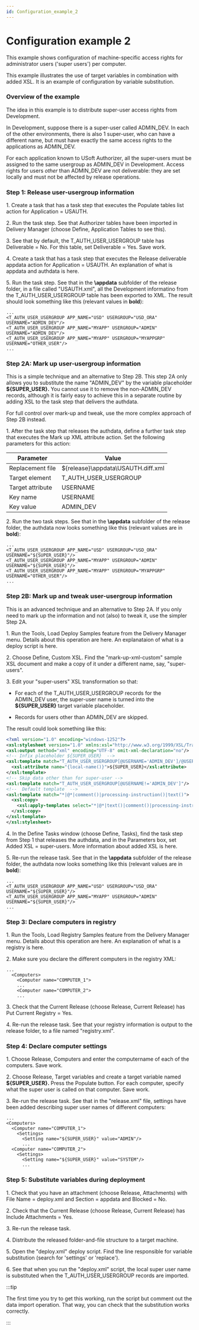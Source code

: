 ```yaml
---
id: Configuration_example_2
---
```


# Configuration example 2

This example shows configuration of machine-specific access rights for administrator users ('super users') per computer.

This example illustrates the use of target variables in combination with added XSL. It is an example of configuration by variable substitution.

### Overview of the example

The idea in this example is to distribute super-user access rights from Development.

In Development, suppose there is a super-user called ADMIN_DEV. In each of the other environments, there is also 1 super-user, who can have a different name, but must have exactly the same access rights to the applications as ADMIN_DEV.

For each application known to USoft Authorizer, all the super-users must be assigned to the same usergroup as ADMIN_DEV in Development. Access rights for users *other* than ADMIN_DEV are not deliverable: they are set locally and must not be affected by release operations.

### Step 1: Release user-usergroup information

1. Create a task that has a task step that executes the Populate tables list action for Application = USAUTH.

2. Run the task step. See that Authorizer tables have been imported in Delivery Manager (choose Define, Application Tables to see this).

3. See that by default, the T_AUTH_USER_USERGROUP table has Deliverable = No. For this table, set Deliverable = Yes. Save work.

4. Create a task that has a task step that executes the Release deliverable appdata action for Application = USAUTH. An explanation of what is appdata and authdata is here.

5. Run the task step. See that in the **\\appdata** subfolder of the release folder, in a file called "USAUTH.xml", all the Development informatino from the T_AUTH_USER_USERGROUP table has been exported to XML. The result should look something like this (relevant values in **bold**): 

```
...
<T_AUTH_USER_USERGROUP APP_NAME="USD" USERGROUP="USD_ORA" USERNAME="ADMIN_DEV"/>
<T_AUTH_USER_USERGROUP APP_NAME="MYAPP" USERGROUP="ADMIN" USERNAME="ADMIN_DEV"/>
<T_AUTH_USER_USERGROUP APP_NAME="MYAPP" USERGROUP="MYAPPGRP" USERNAME="OTHER_USER"/>
...

```

### Step 2A: Mark up user-usergroup information

This is a simple technique and an alternative to Step 2B. This step 2A only allows you to substitute the name "ADMIN_DEV" by the variable placeholder **${SUPER_USER}.** You cannot use it to remove the non-ADMIN_DEV records, although it is fairly easy to achieve this in a separate routine by adding XSL to the task step that delivers the authdata.

For full control over mark-up and tweak, use the more complex approach of Step 2B instead.

1. After the task step that releases the authdata, define a further task step that executes the Mark up XML attribute action. Set the following parameters for this action:

|**Parameter**|**Value**|
|--------|--------|
|Replacement file|${release}\\appdata\\USAUTH.diff.xml|
|Target element|T_AUTH_USER_USERGROUP|
|Target attribute|USERNAME|
|Key name|USERNAME|
|Key value|ADMIN_DEV|



2. Run the two task steps. See that in the **\\appdata** subfolder of the release folder, the authdata now looks something like this (relevant values are in **bold**): 

```
...
<T_AUTH_USER_USERGROUP APP_NAME="USD" USERGROUP="USD_ORA" USERNAME="${SUPER_USER}"/>
<T_AUTH_USER_USERGROUP APP_NAME="MYAPP" USERGROUP="ADMIN" USERNAME="${SUPER_USER}"/>
<T_AUTH_USER_USERGROUP APP_NAME="MYAPP" USERGROUP="MYAPPGRP" USERNAME="OTHER_USER"/>
...

```

### Step 2B: Mark up and tweak user-usergroup information

This is an advanced technique and an alternative to Step 2A. If you only need to mark up the information and not (also) to tweak it, use the simpler Step 2A.

1. Run the Tools, Load Deploy Samples feature from the Delivery Manager menu. Details about this operation are here. An explanataion of what is a deploy script is here.

2. Choose Define, Custom XSL. Find the "mark-up-xml-custom" sample XSL document and make a copy of it under a different name, say, "super-users".

3. Edit your "super-users" XSL transformation so that:

- For each of the T_AUTH_USER_USERGROUP records for the ADMIN_DEV user, the super-user name is turned into the **${SUPER_USER}** target variable placeholder.

- Records for users other than ADMIN_DEV are skipped.

The result could look something like this:

```xml
<?xml version="1.0" encoding="windows-1252"?>
<xsl:stylesheet version="1.0" xmlns:xsl="http://www.w3.org/1999/XSL/Transform">
<xsl:output method="xml" encoding="UTF-8" omit-xml-declaration="no"/>
<!-- Infix placeholder ${SUPER_USER}  -->
<xsl:template match="T_AUTH_USER_USERGROUP[@USERNAME='ADMIN_DEV']/@USERNAME">
  <xsl:attribute name="{local-name()}">${SUPER_USER}</xsl:attribute>
</xsl:template>
<!-- Skip data other than for super-user -->
<xsl:template match="T_AUTH_USER_USERGROUP[@USERNAME!='ADMIN_DEV']"/>
<!--  Default template  -->
<xsl:template match="*|@*|comment()|processing-instruction()|text()">
  <xsl:copy>
    <xsl:apply-templates select="*|@*|text()|comment()|processing-instruction()"/>
  </xsl:copy>
</xsl:template>
</xsl:stylesheet>

```

4. In the Define Tasks window (choose Define, Tasks), find the task step from Step 1 that releases the authdata, and in the Parameters box, set Added XSL = super-users. More information about added XSL is here.

5. Re-run the release task. See that in the **\\appdata** subfolder of the release folder, the authdata now looks something like this (relevant values are in **bold**): 

```
...
<T_AUTH_USER_USERGROUP APP_NAME="USD" USERGROUP="USD_ORA" USERNAME="${SUPER_USER}"/>
<T_AUTH_USER_USERGROUP APP_NAME="MYAPP" USERGROUP="ADMIN" USERNAME="${SUPER_USER}"/>
...

```

### Step 3: Declare computers in registry

1. Run the Tools, Load Registry Samples feature from the Delivery Manager menu. Details about this operation are here. An explanation of what is a registry is here.

2. Make sure you declare the different computers in the registry XML:

```
...
  <Computers>
    <Computer name="COMPUTER_1">
    ...
    <Computer name="COMPUTER_2">
    ...

```

3. Check that the Current Release (choose Release, Current Release) has Put Current Registry = Yes.

4. Re-run the release task. See that your registry information is output to the release folder, to a file named "registry.xml".

### Step 4: Declare computer settings

1. Choose Release, Computers and enter the computername of each of the computers. Save work.

2. Choose Release, Target variables and create a target variable named **${SUPER_USER}.** Press the Populate button. For each computer, specify what the super user is called on that computer. Save work.

3. Re-run the release task. See that in the "release.xml" file, settings have been added describing super user names of different computers:

```
...
<Computers>
  <Computer name="COMPUTER_1">
    <Settings>
      <Setting name="${SUPER_USER}" value="ADMIN"/>
      ...
  <Computer name="COMPUTER_2">
    <Settings>
      <Setting name="${SUPER_USER}" value="SYSTEM"/>
      ...

```

### Step 5: Substitute variables during deployment

1. Check that you have an attachment (choose Release, Attachments) with File Name = deploy.xml and Section = appdata and Blocked = No.

2. Check that the Current Release (choose Release, Current Release) has Include Attachments = Yes.

3. Re-run the release task.

4. Distribute the released folder-and-file structure to a target machine.

5. Open the "deploy.xml" deploy script. Find the line responsible for variable substitution (search for 'settings' or 'replace').

6. See that when you run the "deploy.xml" script, the local super user name is substituted when the T_AUTH_USER_USERGROUP records are imported.


:::tip

The first time you try to get this working, run the script but comment out the data import operation. That way, you can check that the substitution works correctly.

:::

 

 